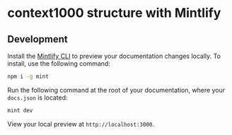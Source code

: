 # context1000 structure with Mintlify

## Development

Install the [Mintlify CLI](https://www.npmjs.com/package/mint) to preview your documentation changes locally. To install, use the following command:

```sh
npm i -g mint
```

Run the following command at the root of your documentation, where your `docs.json` is located:

```sh
mint dev
```

View your local preview at `http://localhost:3000`.
